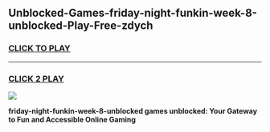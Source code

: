 
## Unblocked-Games-friday-night-funkin-week-8-unblocked-Play-Free-zdych
<h3>
<a href="https://premium76.site?title=friday-night-funkin-week-8-unblocked&ref=23A">CLICK TO PLAY</a></h3>
<hr>

<h3>
<a href="https://premium76.site?title=friday-night-funkin-week-8-unblocked&ref=23A">CLICK 2 PLAY</a>
  
</h3>

<a href="https://premium76.site?title=friday-night-funkin-week-8-unblocked&ref=23A"><img src="https://clearcache.store/games.png"></a>


**friday-night-funkin-week-8-unblocked games unblocked: Your Gateway to Fun and Accessible Online Gaming**
